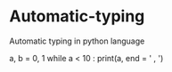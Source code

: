 # Automatic-typing
Automatic typing in python language

a, b = 0, 1
while a < 10 :
  print(a, end = ' ,  ')
